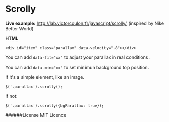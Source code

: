 Scrolly 
==============

**Live example:** http://lab.victorcoulon.fr/javascript/scrolly/ (inspired by Nike Better World)

**HTML**

    <div id="item" class="parallax" data-velocity=".8"></div>

You can add ``data-fit="xx"`` to adjust your parallax in real conditions.

You can add ``data-min="xx"`` to set minimun background top position.

If it's a simple element, like an image.
    
    $('.parallax').scrolly();

If not:

    $('.parallax').scrolly({bgParallax: true});
    
    
    
    
######License
MIT Licence
